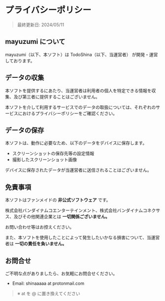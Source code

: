 # プライバシーポリシー

> 最終更新日: 2024/05/11

## mayuzumi について

mayuzumi（以下、本ソフト）は TodoShina（以下、当運営者） が開発・運営しております。

## データの収集

本ソフトを提供するにあたり、当運営者は利用者の個人を特定できる情報を収集、及び第三者に提供することはございません。

本ソフトを介して利用するサービスでのデータの取扱については、それぞれのサービスにおけるプライバシーポリシーをご確認ください。

## データの保存

本ソフトは、動作に必要なため、以下のデータをデバイスに保存します。

- スクリーンショットの保存先等の設定情報
- 撮影したスクリーンショット画像

デバイスに保存されたデータが当運営者に送信されることはございません。

## 免責事項

本ソフトはファンメイドの **非公式ソフトウェア** です。

株式会社バンダイナムコエンターテインメント、株式会社バンダイナムコネクサス、及びその他関連企業とは **一切関係ございません。**

お問い合わせ等はお控えください。

また、本ソフトを使用したことによって発生したいかなる損害について、当運営者は **一切の責任を負いません。**

## お問合せ

ご不明な点がありましたら、お気軽にお問合せください。

- Email: shinaaaaa at protonmail.com

> ※ at を @ に置き換えてください
